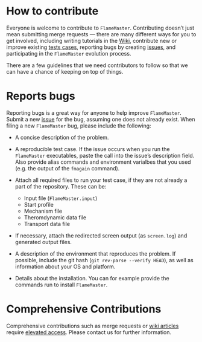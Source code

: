 # How to contribute

Everyone is welcome to contribute to `FlameMaster`. 
Contributing doesn’t just mean submitting merge requests — 
there are many different ways for you to get involved, 
including writing tutorials in the [Wiki](https://git.rwth-aachen.de/ITV/FlameMaster/wikis/home), 
contribute new or improve existing 
[tests cases](https://git.rwth-aachen.de/ITV/FlameMaster/pipelines), reporting 
bugs by creating [issues](https://git.rwth-aachen.de/ITV/FlameMaster/issues), 
and participating in the `FlameMaster` evolution process.

There are a few guidelines that we need contributors to follow so that we can 
have a chance of keeping on top of things.

# Reports bugs

Reporting bugs is a great way for anyone to help improve `FlameMaster`.
Submit a new [issue](https://git.rwth-aachen.de/ITV/FlameMaster/issues)
for the bug, assuming one does not already exist.
When filing a new `FlameMaster` bug, please include the following:

- A concise description of the problem.

- A reproducible test case. If the issue occurs when you run the 
`FlameMaster` executables, paste the call into the issue’s description field. 
Also provide alias commands and environment varialbes that you used (e.g. the 
output of the `fmagain` command). 

- Attach all required files to run your test case, if they are not 
already a part of the repository. These can be:
    - Input file (`FlameMaster.input`)
    - Start profile
    - Mechanism file
    - Theromdynamic data file
    - Transport data file

- If necessary, attach the redirected screen output (as `screen.log`) and 
generated output files.

- A description of the environment that reproduces the problem. If possible, 
include the git hash (`git rev-parse --verify HEAD`), as well as information
about your OS and platform.

- Details about the installation. You can for example provide the commands
run to install `FlameMaster`.

# Comprehensive Contributions

Comprehensive contributions such as merge requests or 
[wiki articles](https://git.rwth-aachen.de/ITV/FlameMaster/wikis/home) require 
[elevated access](https://docs.gitlab.com/ee/user/permissions.html). Please 
contact us for further information.